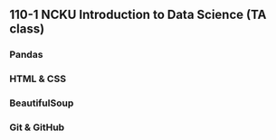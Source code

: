 ## 110-1 NCKU Introduction to Data Science (TA class)
### Pandas
### HTML & CSS
### BeautifulSoup
### Git & GitHub
